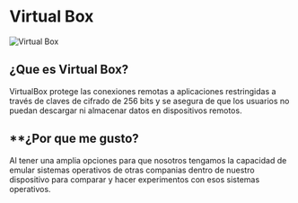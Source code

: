 # Virtual Box
![Virtual Box](https://1000marcas.net/wp-content/uploads/2021/06/VirtualBox-Logo.png)
## **¿Que es Virtual Box?**
VirtualBox protege las conexiones remotas a aplicaciones restringidas a través de claves de cifrado de 256 bits y se asegura de que los usuarios no puedan descargar ni almacenar datos en dispositivos remotos.

## **¿Por que me gusto?
Al tener una amplia opciones para que nosotros tengamos la capacidad de emular sistemas operativos de otras companias dentro de nuestro dispositivo para comparar y hacer experimentos con esos sistemas operativos.